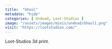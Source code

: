 ```yaml
---
title:  "Ghoul"
metadate: "hide"
categories: [ Undead, Loot-Studios ]
image: "/assets/images/minis/undead/Ghoul1.png"
visit: "https://lootstudios.com/"
---
```

Loot-Studios 3d print. 